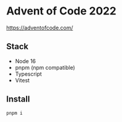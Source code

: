 # Advent of Code 2022

https://adventofcode.com/

## Stack

- Node 16
- pnpm (npm compatible)
- Typescript
- Vitest

## Install

```shell
pnpm i
```
